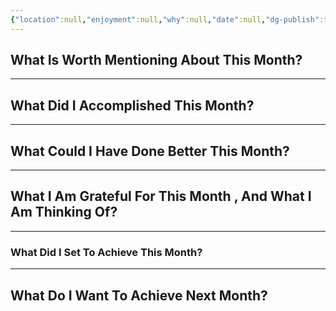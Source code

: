 ```yaml
---
{"location":null,"enjoyment":null,"why":null,"date":null,"dg-publish":true,"dg-home":null,"tags":["monthlyreviews"],"aliases":null,"permalink":"/templates/monthly-note-template/","dgPassFrontmatter":true,"updated":"2025-03-20T08:31:45.032+05:30"}
---
```



## What Is Worth Mentioning About This Month?



---

## What Did I Accomplished This Month?



---

## What Could I Have Done Better This Month?



---

## What I Am Grateful For This Month , And What I Am Thinking Of?



---

### What Did I Set To Achieve This Month?



---

## What Do I Want To Achieve Next Month?